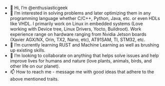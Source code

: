 - 👋 Hi, I’m @enthusiasticgeek
- 👀 I’m interested in solving problems and later optimizing them in any programming language whether C/C++, Python, Java, etc. or even HDLs like VHDL. I primarily work on Linux in embedded systems (Love working with Device tree, Linux Drivers, Yocto, Buildroot). Work experience range on hardware ranging from Nvidia Jetson boards (Xavier AGX/NX, Orin, TX2, Nano, etc), AT91SAM, TI, STM32, etc.
- 🌱 I’m currently learning RUST and Machine Learning as well as brushing up existing skills.
- 💞️ I’m looking to collaborate on anything that helps solve issues and help improve lives for humans and nature (love plants, animals, birds, and other life on our planet).
- 📫 How to reach me - message me with good ideas that adhere to the above mentioned traits.

<!---
enthusiasticgeek/enthusiasticgeek is a ✨ special ✨ repository because its `README.md` (this file) appears on your GitHub profile.
You can click the Preview link to take a look at your changes.
--->
